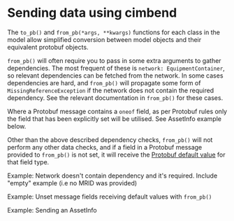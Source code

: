 # Sending data using cimbend #
The `to_pb()` and `from_pb(*args, **kwargs)` functions for each class in the model allow simplified conversion between model objects and their equivalent protobuf objects.

`from_pb()` will often require you to pass in some extra arguments to gather dependencies. The most frequent of these is `network: EquipmentContainer`, so relevant dependencies can be fetched from the network. In some cases dependencies are hard, and `from_pb()` will propagate some form of `MissingReferenceException` if the network does not contain the required dependency. See the relevant documentation in `from_pb()` for these cases. 

Where a Protobuf message contains a `oneof` field, as per Protobuf rules only the field that has been explicitly set will be utilised. See AssetInfo example below.

Other than the above described dependency checks, `from_pb()` will not perform any other data checks, and if a field in a Protobuf message provided to `from_pb()` is not set, it will receive the [Protobuf default value](https://developers.google.com/protocol-buffers/docs/proto3#default) for that field type.

Example: Network doesn't contain dependency and it's required. Include "empty" example (i.e no MRID was provided)

    
Example: Unset message fields receiving default values with `from_pb()`

Example: Sending an AssetInfo 

